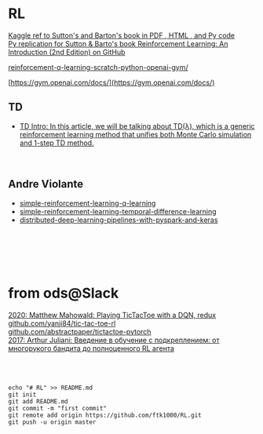 # RL

[Kaggle ref to Sutton's and Barton's book in PDF , HTML , and Py code](https://www.kaggle.com/c/google-football/discussion/187658)<br>
[Py replication for Sutton & Barto's book Reinforcement Learning: An Introduction (2nd Edition) on GitHub](https://github.com/ShangtongZhang/reinforcement-learning-an-introduction)<br>


[reinforcement-q-learning-scratch-python-openai-gym/](https://www.learndatasci.com/tutorials/reinforcement-q-learning-scratch-python-openai-gym/)<br>

[https://gym.openai.com/docs/](https://gym.openai.com/docs/)<br>


## TD
* [TD Intro: In this article, we will be talking about TD(λ), which is a generic reinforcement learning method that unifies both Monte Carlo simulation and 1-step TD method.](https://towardsdatascience.com/reinforcement-learning-td-%CE%BB-introduction-686a5e4f4e60)<br>
[]()<br>
[]()<br>

## Andre Violante
* [simple-reinforcement-learning-q-learning](https://towardsdatascience.com/simple-reinforcement-learning-q-learning-fcddc4b6fe56)<br>
* [simple-reinforcement-learning-temporal-difference-learning](https://towardsdatascience.com/simple-reinforcement-learning-temporal-difference-learning-53d1b3263d79)<br>
* [distributed-deep-learning-pipelines-with-pyspark-and-keras](https://towardsdatascience.com/distributed-deep-learning-pipelines-with-pyspark-and-keras-a3a1c22b9239)<br>
[]()<br>
[]()<br>
[]()<br>
[]()<br>
[]()<br>

# from ods@Slack
[2020: Matthew Mahowald:  Playing TicTacToe with a DQN, redux](https://mahowald.github.io/pytorch-dqn/)<br>
[github.com/yanji84/tic-tac-toe-rl](https://github.com/yanji84/tic-tac-toe-rl)<br>
[github.com/abstractpaper/tictactoe-pytorch](https://github.com/abstractpaper/tictactoe-pytorch)<br>
[2017: Arthur Juliani: Введение в обучение с подкреплением: от многорукого бандита до полноценного RL агента](https://habr.com/en/company/newprolab/blog/343834/)<br>
[]()<br>
[]()<br>
[]()<br>



























    echo "# RL" >> README.md
    git init
    git add README.md
    git commit -m "first commit"
    git remote add origin https://github.com/ftk1000/RL.git
    git push -u origin master
    
    
